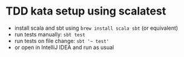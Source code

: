 TDD kata setup using scalatest
==============================

* install scala and sbt using `brew install scala sbt` (or equivalent)
* run tests manually: `sbt test`
* run tests on file change: `sbt '~ test'`
* or open in IntelliJ IDEA and run as usual
